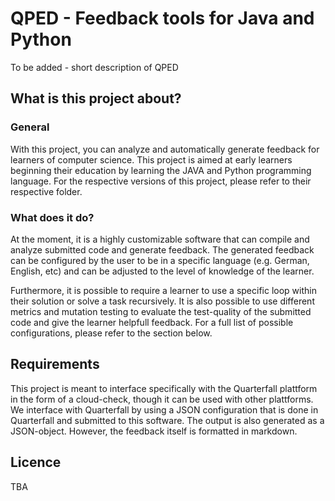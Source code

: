 QPED - Feedback tools for Java and Python
========================
To be added - short description of QPED

What is this project about?
------------
### General
With this project, you can analyze and automatically generate feedback for learners of computer science.
This project is aimed at early learners beginning their education by learning the JAVA and Python programming language.
For the respective versions of this project, please refer to their respective folder.

### What does it do?
At the moment, it is a highly customizable software that can compile and analyze submitted code and generate feedback.
The generated feedback can be configured by the user to be in a specific language (e.g. German, English, etc) and can be adjusted to the level of knowledge of the learner.

Furthermore, it is possible to require a learner to use a specific loop within their solution or solve a task recursively.
It is also possible to use different metrics and mutation testing to evaluate the test-quality of the submitted code and give the learner helpfull feedback.
For a full list of possible configurations, please refer to the section below.

Requirements
------------
This project is meant to interface specifically with the Quarterfall plattform in the form of a cloud-check, though it can be used with other plattforms.
We interface with Quarterfall by using a JSON configuration that is done in Quarterfall and submitted to this software.
The output is also generated as a JSON-object.
However, the feedback itself is formatted in markdown.

Licence
----------
TBA